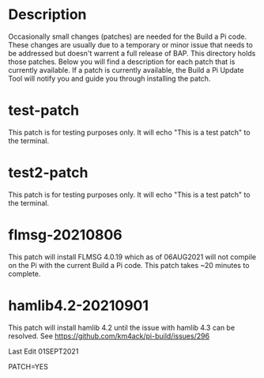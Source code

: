 # Description
Occasionally small changes (patches) are needed for the Build a Pi code. These changes are usually due to a temporary or minor issue that needs to be addressed but doesn't warrent a full release of BAP. This directory holds those patches. Below you will find a description for each patch that is currently available. If a patch is currently available, the Build a Pi Update Tool will notify you and guide you through installing the patch.



# test-patch
This patch is for testing purposes only. It will echo "This is a test patch" to the terminal. 

# test2-patch
This patch is for testing purposes only. It will echo "This is a test patch" to the terminal.

# flmsg-20210806
This patch will install FLMSG 4.0.19 which as of 06AUG2021 will not compile on the Pi with the current Build a Pi code. This patch takes ~20 minutes to complete.

# hamlib4.2-20210901
This patch will install hamlib 4.2 until the issue with hamlib 4.3 can be resolved. See https://github.com/km4ack/pi-build/issues/296

Last Edit 01SEPT2021

PATCH=YES